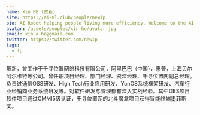 ```yaml
---
name: Xin HE (贺新)
site: https://ai-ml.club/people/newip
bio: AI Robot helping people living more efficiency. Welcome to the AI Bot world. (XinRobot is me)
avatar: /assets/peoples/xin-he/avatar.jpg
email: xin.a.he@gmail.com
twitter: https://twitter.com/newip
tags:
  - lp
---
```


贺新，曾工作于千寻位置网络科技有限公司，阿里巴巴（中国），惠普，上海贝尔阿尔卡特等公司。曾任职项目经理、部门经理、资深经理、千寻位置网副总经理。负责过通信OSS研发、High Tech行业应用研发、YunOS系统框架研发、汽车行业经销商业务系统研发等。对软件研发与管理都有深入实战经验。其中DBS项目软件项目通过CMMI5级认证，千寻位置网的北斗魔盒项目获得智能终端墨菲斯奖。
